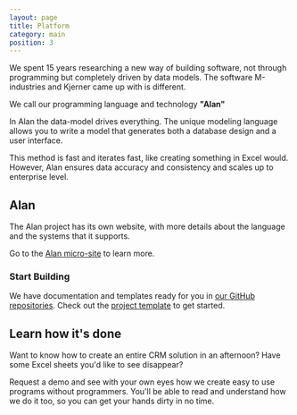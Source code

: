 ```yaml
---
layout: page
title: Platform
category: main
position: 3
---
```


<a name="info"></a>
We spent 15 years researching a new way of building software,
not through programming but completely driven by data models.
The software M-industries and Kjerner came up with is different.

We call our programming language and technology **"Alan"**

In Alan the data-model drives everything.
The unique modeling language allows you to write a model that generates
both a database design and a user interface.

This method is fast and iterates fast, like creating something in Excel would.
However, Alan ensures data accuracy and consistency and scales up to enterprise level.


<a name="alan"></a>
## Alan

The Alan project has its own website, with more details about
the language and the systems that it supports.

Go to the [Alan micro-site](https://alan-platform.com) to learn more.


### Start Building
We have documentation and templates ready for you in [our GitHub repositories](https://github.com/M-industries). Check out the [project template](https://github.com/M-industries/AlanProjectTemplate) to get started.



<a name="learn"></a>
## Learn how it's done

Want to know how to create an entire CRM solution in an afternoon?
Have some Excel sheets you'd like to see disappear?

Request a demo and see with your own eyes how we create easy to use programs without programmers.
You'll be able to read and understand how we do it too,
so you can get your hands dirty in no time.
